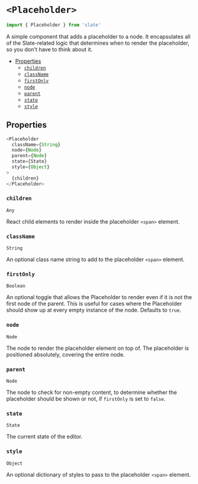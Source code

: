 
# `<Placeholder>`

```js
import { Placeholder } from 'slate'
```

A simple component that adds a placeholder to a node. It encapsulates all of the Slate-related logic that determines when to render the placeholder, so you don't have to think about it.

- [Properties](#properties)
  - [`children`](#children)
  - [`className`](#className)
  - [`firstOnly`](#firstOnly)
  - [`node`](#node)
  - [`parent`](#parent)
  - [`state`](#state)
  - [`style`](#style)


## Properties

```js
<Placeholder
  className={String}
  node={Node}
  parent={Node}
  state={State}
  style={Object}
>
  {children}
</Placeholder>
```

### `children`
`Any`

React child elements to render inside the placeholder `<span>` element.

### `className`
`String`

An optional class name string to add to the placeholder `<span>` element.

### `firstOnly`
`Boolean`

An optional toggle that allows the Placeholder to render even if it is not the first node of the parent. This is useful for cases where the Placeholder should show up at every empty instance of the node. Defaults to `true`.

### `node`
`Node`

The node to render the placeholder element on top of. The placeholder is positioned absolutely, covering the entire node.

### `parent`
`Node`

The node to check for non-empty content, to determine whether the placeholder should be shown or not, if `firstOnly` is set to `false`.

### `state`
`State`

The current state of the editor.

### `style`
`Object`

An optional dictionary of styles to pass to the placeholder `<span>` element.
